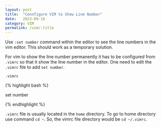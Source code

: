 ```yaml
---
layout: post
title:  "Connfigure VIM to Show Line Number"
date:   2023-09-16
category: VIM
permalink: /vim/:title
---
```


Use `:set number` command within the editor to see the line numbers in the vim editor. This should work as a temporary solution.

For vim to show the line number permanently it has to be configured from `.vimrc` so that it show the line number in the editor.
One need to edit the `.vimrc` file to add `set number`.

`.vimrc`

{% highlight bash %}

set number

{% endhighlight %}

`.vimrc` file is usually located in the `home` directory. To go to home directory use command `cd ~`. So, the vimrc file directory would be `cd ~/.vimrc`.